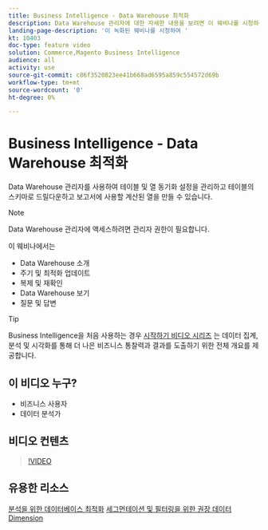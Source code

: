 ```yaml
---
title: Business Intelligence - Data Warehouse 최적화
description: Data Warehouse 관리자에 대한 자세한 내용을 보려면 이 웨비나를 시청하십시오.
landing-page-description: '이 녹화된 웨비나를 시청하여 '
kt: 10403
doc-type: feature video
solution: Commerce,Magento Business Intelligence
audience: all
activity: use
source-git-commit: c86f3520823ee41b668ad6595a859c554572d69b
workflow-type: tm+mt
source-wordcount: '0'
ht-degree: 0%

---
```


# Business Intelligence - Data Warehouse 최적화

Data Warehouse 관리자를 사용하여 테이블 및 열 동기화 설정을 관리하고 테이블의 스키마로 드릴다운하고 보고서에 사용할 계산된 열을 만들 수 있습니다.

>[!NOTE]
>
>Data Warehouse 관리자에 액세스하려면 관리자 권한이 필요합니다.

이 웨비나에서는

- Data Warehouse 소개
- 주기 및 최적화 업데이트
- 복제 및 재확인
- Data Warehouse 보기
- 질문 및 답변

>[!TIP]
>
>Business Intelligence을 처음 사용하는 경우 [시작하기 비디오 시리즈](./../1-overview.md) 는 데이터 집계, 분석 및 시각화를 통해 더 나은 비즈니스 통찰력과 결과를 도출하기 위한 전체 개요를 제공합니다.

## 이 비디오 누구?

- 비즈니스 사용자
- 데이터 분석가

## 비디오 컨텐츠

>[!VIDEO](https://video.tv.adobe.com/v/342408?quality=12&learn=on)

## 유용한 리소스

[분석을 위한 데이터베이스 최적화](https://docs.magento.com/mbi/best-practices/opt-db-analysis.html)
[세그먼테이션 및 필터링을 위한 권장 데이터 Dimension](https://docs.magento.com/mbi/best-practices/segment-filter.html)
